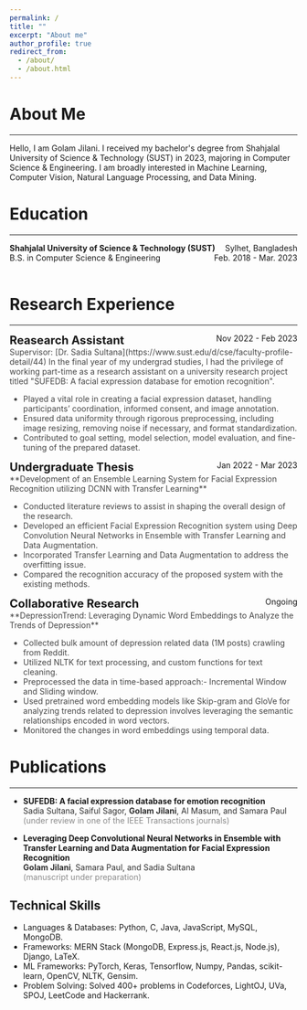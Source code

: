 ```yaml
---
permalink: /
title: ""
excerpt: "About me"
author_profile: true
redirect_from: 
  - /about/
  - /about.html
---
```


# About Me
---------------------
Hello, I am Golam Jilani. I received my bachelor's degree from Shahjalal University of Science & Technology (SUST) in 2023, majoring in Computer Science & Engineering. I am broadly interested in Machine Learning, Computer Vision, Natural Language Processing, and Data Mining.

# Education
--------------------
<div style="display: flex; justify-content: space-between;">
    <div><strong>Shahjalal University of Science & Technology (SUST)</strong></div>
    <div>Sylhet, Bangladesh</div>
</div>
<div style="display: flex; justify-content: space-between;">
    <div>B.S. in Computer Science & Engineering </div>
    <div>Feb. 2018 - Mar. 2023</div>
</div> <br/>


# Research Experience
---------------------
<div style="display: flex; justify-content: space-between;">
    <div style="font-size: 20px;"><strong>Reasearch Assistant</strong></div>
    <div>Nov 2022 - Feb 2023</div>
</div> 
<div style="opacity: 0.8;">
Supervisor: [Dr. Sadia Sultana](https://www.sust.edu/d/cse/faculty-profile-detail/44)
In the final year of my undergrad studies, I had the privilege of working part-time as a research assistant on a university research project titled "SUFEDB: A facial expression database for emotion recognition".
<ul>
  <li>
    Played a vital role in creating a facial expression dataset, handling participants’ coordination, informed 
   consent, and image annotation.
  </li>
  <li>
    Ensured data uniformity through rigorous preprocessing, including image resizing, removing noise if necessary, 
    and format standardization.
  </li>
  <li>
    Contributed to goal setting, model selection, model evaluation, and fine-tuning of the prepared dataset.
  </li>
</ul>
</div>

<div style="display: flex; justify-content: space-between;">
    <div style="font-size: 20px;"><strong>Undergraduate Thesis</strong></div>
    <div>Jan 2022 - Mar 2023</div>
</div>
<span style="opacity: 0.8;"> **Development of an Ensemble Learning System for Facial Expression Recognition utilizing DCNN with Transfer Learning** </span> <br/>
<ul style="opacity: 0.8;">
  <li>Conducted literature reviews to assist in shaping the overall design of the research. </li>
  <li>Developed an efficient Facial Expression Recognition system using Deep Convolution Neural Networks in Ensemble with Transfer Learning and Data Augmentation. </li>
  <li>Incorporated Transfer Learning and Data Augmentation to address the overfitting issue. </li>
  <li> Compared the recognition accuracy of the proposed system with the existing methods.</li>
</ul>

<div style="display: flex; justify-content: space-between;">
    <div style="font-size: 20px;"><strong>Collaborative Research</strong></div>
    <div>Ongoing</div>
</div>
<span style="opacity: 0.8;"> **DepressionTrend: Leveraging Dynamic Word Embeddings to Analyze the Trends of Depression** </span> <br/>
<ul style="opacity: 0.8;">
  <li>Collected bulk amount of depression related data (1M posts) crawling from Reddit. </li>
  <li>Utilized NLTK for text processing, and custom functions for text cleaning. </li>
  <li>Preprocessed the data in time-based approach:- Incremental Window and Sliding window. </li>
  <li>Used pretrained word embedding models like Skip-gram and GloVe for analyzing trends related to depression 
       involves leveraging the semantic relationships encoded in word vectors. </li>
  <li> Monitored the changes in word embeddings using temporal data. </li>
</ul>

  

# Publications
---------------
* **SUFEDB: A facial expression database for emotion recognition** <br/>
  <span style="opacity: 0.9;">Sadia Sultana, Saiful Sagor, **Golam Jilani**, Al Masum, and Samara Paul </span> <br>
<span style="opacity: 0.5;">(under review in one of the IEEE Transactions journals)</span>

* **Leveraging Deep Convolutional Neural Networks in Ensemble with Transfer Learning and Data Augmentation for Facial Expression Recognition** <br/>
<span style="opacity: 0.9;">**Golam Jilani**, Samara Paul, and Sadia Sultana </span> <br/>
<span style="opacity: 0.5;">(manuscript under preparation)</span> 


Technical Skills
---------------
* Languages & Databases: Python, C, Java, JavaScript, MySQL, MongoDB.
* Frameworks: MERN Stack (MongoDB, Express.js, React.js, Node.js), Django, LaTeX.
* ML Frameworks: PyTorch, Keras, Tensorflow, Numpy, Pandas, scikit-learn, OpenCV, NLTK, Gensim.
* Problem Solving: Solved 400+ problems in Codeforces, LightOJ, UVa, SPOJ, LeetCode and Hackerrank.






